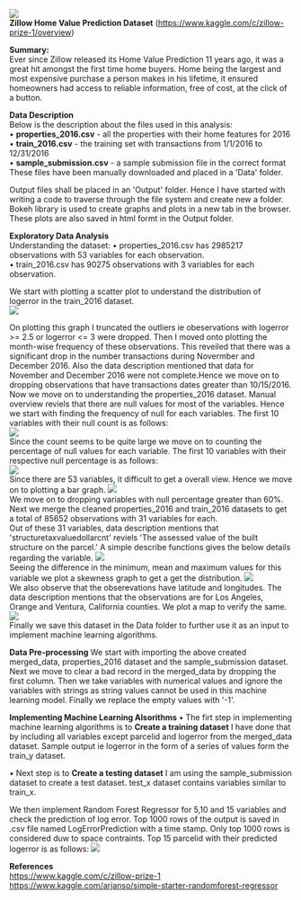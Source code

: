 
<img src="https://github.com/PrithviKamath/Zillow-Home-Value-Prediction/blob/master/Extras/Zillow%20Home%20Value%20Prediction%20logo.PNG"></img><br />
<b>Zillow Home Value Prediction Dataset</b> (https://www.kaggle.com/c/zillow-prize-1/overview)<br />

<b>Summary:</b> <br />
Ever since Zillow released its Home Value Prediction 11 years ago, it was a great hit amongst the first time home buyers. Home being the largest and most expensive purchase a person makes in his lifetime, it ensured homeowners had access to reliable information, free of cost, at the click of a button.<br />

<b>Data Description</b><br />
Below is the description about the files used in this analysis:<br />
• <b>properties_2016.csv</b> - all the properties with their home features for 2016<br />
• <b>train_2016.csv</b> - the training set with transactions from 1/1/2016 to 12/31/2016<br />
• <b>sample_submission.csv</b> - a sample submission file in the correct format<br />
These files have been manually downloaded and placed in a 'Data' folder. <br />

Output files shall be placed in an 'Output' folder. Hence I have started with writing a code to traverse through the file system and create new a folder.<br />
Bokeh library is used to create graphs and plots in a new tab in the browser. These plots are also saved in html formt in the Output folder.<br />

<b>Exploratory Data Analysis</b><br />
Understanding the dataset:
• properties_2016.csv has 2985217 observations with 53 variables for each observation. <br />
• train_2016.csv has 90275 observations with 3 variables for each observation. <br />

We start with plotting a scatter plot to understand the distribution of logerror in the train_2016 dataset.<br />
<img src='https://github.com/PrithviKamath/Zillow-Home-Value-Prediction/blob/master/Extras/Logerror_ScatterPlot.PNG'></img><br />

On plotting this graph I truncated the outliers ie obeservations with logerror >= 2.5 or logerror <= 3 were dropped.
Then I moved onto plotting the month-wise frequency of these observations. This reveiled that there was a significant drop in the number transactions during Novermber and December 2016. Also the data description mentioned that data for November and December 2016 were not complete.Hence we move on to dropping observations that have transactions dates greater than 10/15/2016. <br />
Now we move on to understanding the properties_2016 dataset. Manual overview reviels that there are null values for most of the variables. Hence we start with finding the frequency of null for each variables. The first 10 variables with their null count is as follows: <br/>
<img src='https://github.com/PrithviKamath/Zillow-Home-Value-Prediction/blob/master/Extras/Top10NullValues.PNG'></img><br />
Since the count seems to be quite large we move on to counting the percentage of null values for each variable. The first 10 variables with their respective null percentage is as follows: <br />
<img src='https://github.com/PrithviKamath/Zillow-Home-Value-Prediction/blob/master/Extras/Top10NullPercentage.PNG'></img><br />
Since there are 53 variables, it difficult to get a overall view. Hence we move on to plotting a bar graph.
<img src='https://github.com/PrithviKamath/Zillow-Home-Value-Prediction/blob/master/Extras/Variable_Vs_NullPercentage.PNG'></img><br />
We move on to dropping variables with null percentage greater than 60%.
Next we merge the cleaned properties_2016 and train_2016 datasets to get a total of 85652 observations with 31 variables for each. <br />
Out of these 31 variables, data description mentions that 'structuretaxvaluedollarcnt' reviels 'The assessed value of the built structure on the parcel.' A simple describe functions gives the below details regarding the variable.
<img src='https://github.com/PrithviKamath/Zillow-Home-Value-Prediction/blob/master/Extras/structuretaxvaluedollarcnt_merged_data.PNG'></img><br />
Seeing the difference in the minimum, mean and maximum values for this variable we plot a skewness graph to get a get the distribution.
<img src='https://github.com/PrithviKamath/Zillow-Home-Value-Prediction/blob/master/Output/Skewness.png'></img><br />
We also observe that the obserevations have latitude and longitudes. The data description mentions that the observations are for Los Angeles, Orange and Ventura, California counties. We plot a map to verify the same.
<img src='https://github.com/PrithviKamath/Zillow-Home-Value-Prediction/blob/master/Output/ObservationsMap.png'></img><br />
Finally we save this dataset in the Data folder to further use it as an input to implement machine learning algorithms.

<b>Data Pre-processing</b>
We start with importing the above created merged_data, properties_2016 dataset and the sample_submission dataset.
Next we move to clear a bad record in the merged_data by dropping the first column. Then we take variables with numerical values and ignore the variables with strings as string values cannot be used in this machine learning model. Finally we replace the empty values with '-1'.

<b>Implementing Machine Learning Alsorithms</b>
• The firt step in implementing machine learning algorithms is to <b>Create a training dataset</b>
I have done that by including all variables except parcelid and logerror from the merged_data dataset. Sample output ie logerror in the form of a series of values form the train_y dataset.

• Next step is to <b>Create a testing dataset</b>
I am using the sample_submission dataset to create a test dataset. test_x dataset contains variables similar to train_x.

We then implement Random Forest Regressor for 5,10 and 15 variables and check the prediction of log error. Top 1000 rows of the output is saved in .csv file named LogErrorPrediction with a time stamp. Only top 1000 rows is considered duw to space contraints. Top 15 parcelid with their predicted logerror is as follows:
<img src='https://github.com/PrithviKamath/Zillow-Home-Value-Prediction/blob/master/Extras/Output.PNG'></img>

<b>References</b> <br />
https://www.kaggle.com/c/zillow-prize-1 <br />
https://www.kaggle.com/arjanso/simple-starter-randomforest-regressor

